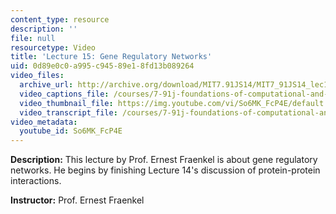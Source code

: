 ```yaml
---
content_type: resource
description: ''
file: null
resourcetype: Video
title: 'Lecture 15: Gene Regulatory Networks'
uid: 0d89e0c0-a995-c945-89e1-8fd13b089264
video_files:
  archive_url: http://archive.org/download/MIT7.91JS14/MIT7_91JS14_lec15_300k.mp4
  video_captions_file: /courses/7-91j-foundations-of-computational-and-systems-biology-spring-2014/a5ea752f83aa56b698eb3b2bc8fe2f82_So6MK_FcP4E.vtt
  video_thumbnail_file: https://img.youtube.com/vi/So6MK_FcP4E/default.jpg
  video_transcript_file: /courses/7-91j-foundations-of-computational-and-systems-biology-spring-2014/9830f34d6e956293b79dd03ef7945eea_So6MK_FcP4E.pdf
video_metadata:
  youtube_id: So6MK_FcP4E
---
```


**Description:** This lecture by Prof. Ernest Fraenkel is about gene regulatory networks. He begins by finishing Lecture 14's discussion of protein-protein interactions.

**Instructor:** Prof. Ernest Fraenkel